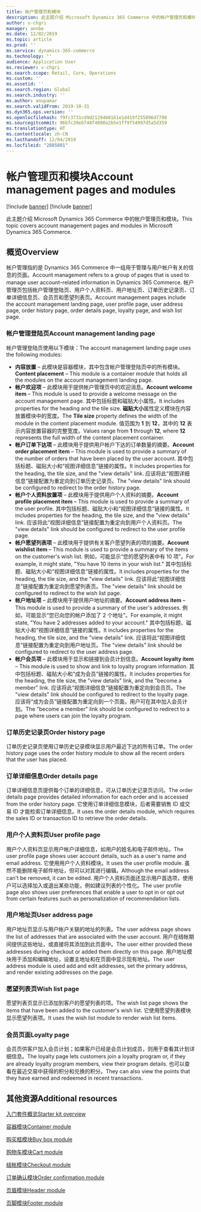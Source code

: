 ```yaml
---
title: 帐户管理页和模块
description: 此主题介绍 Microsoft Dynamics 365 Commerce 中的帐户管理页和模块。
author: v-chgri
manager: annbe
ms.date: 12/02/2019
ms.topic: article
ms.prod: ''
ms.service: dynamics-365-commerce
ms.technology: ''
audience: Application User
ms.reviewer: v-chgri
ms.search.scope: Retail, Core, Operations
ms.custom: ''
ms.assetid: ''
ms.search.region: Global
ms.search.industry: ''
ms.author: anupamar
ms.search.validFrom: 2019-10-31
ms.dyn365.ops.version: ''
ms.openlocfilehash: f9fc3731cd9d21294b0161e1d419f255096d7790
ms.sourcegitcommit: 96bfc20eb748f4090a2b5e1ff9f54997d5a5d359
ms.translationtype: HT
ms.contentlocale: zh-CN
ms.lasthandoff: 12/04/2019
ms.locfileid: "2885801"
---
```

# <a name="account-management-pages-and-modules"></a><span data-ttu-id="23a8a-103">帐户管理页和模块</span><span class="sxs-lookup"><span data-stu-id="23a8a-103">Account management pages and modules</span></span>

[!include [banner](includes/preview-banner.md)]
[!include [banner](includes/banner.md)]

<span data-ttu-id="23a8a-104">此主题介绍 Microsoft Dynamics 365 Commerce 中的帐户管理页和模块。</span><span class="sxs-lookup"><span data-stu-id="23a8a-104">This topic covers account management pages and modules in Microsoft Dynamics 365 Commerce.</span></span>

## <a name="overview"></a><span data-ttu-id="23a8a-105">概览</span><span class="sxs-lookup"><span data-stu-id="23a8a-105">Overview</span></span>

<span data-ttu-id="23a8a-106">帐户管理指的是 Dynamics 365 Commerce 中一组用于管理与用户帐户有关的信息的页面。</span><span class="sxs-lookup"><span data-stu-id="23a8a-106">Account management refers to a group of pages that is used to manage user account–related information in Dynamics 365 Commerce.</span></span> <span data-ttu-id="23a8a-107">帐户管理页包括帐户管理登陆页、用户个人资料页、用户地址页、订单历史记录页、订单详细信息页、会员页和愿望列表页。</span><span class="sxs-lookup"><span data-stu-id="23a8a-107">Account management pages include the account management landing page, user profile page, user address page, order history page, order details page, loyalty page, and wish list page.</span></span>

### <a name="account-management-landing-page"></a><span data-ttu-id="23a8a-108">帐户管理登陆页</span><span class="sxs-lookup"><span data-stu-id="23a8a-108">Account management landing page</span></span>

<span data-ttu-id="23a8a-109">帐户管理登陆页使用以下模块：</span><span class="sxs-lookup"><span data-stu-id="23a8a-109">The account management landing page uses the following modules:</span></span>

- <span data-ttu-id="23a8a-110">**内容放置** – 此模块是容器模块，其中包含帐户管理登陆页中的所有模块。</span><span class="sxs-lookup"><span data-stu-id="23a8a-110">**Content placement** – This module is a container module that holds all the modules on the account management landing page.</span></span>
- <span data-ttu-id="23a8a-111">**帐户欢迎项** – 此模块用于提供帐户管理页中的欢迎消息。</span><span class="sxs-lookup"><span data-stu-id="23a8a-111">**Account welcome item** – This module is used to provide a welcome message on the account management page.</span></span> <span data-ttu-id="23a8a-112">其中包括标题和磁贴大小属性。</span><span class="sxs-lookup"><span data-stu-id="23a8a-112">It includes properties for the heading and the tile size.</span></span> <span data-ttu-id="23a8a-113">**磁贴大小**属性定义模块在内容放置模块中的宽度。</span><span class="sxs-lookup"><span data-stu-id="23a8a-113">The **Tile size** property defines the width of the module in the content placement module.</span></span> <span data-ttu-id="23a8a-114">值范围为 **1** 到 **12**，其中的 **12** 表示内容放置容器的完整宽度。</span><span class="sxs-lookup"><span data-stu-id="23a8a-114">Values range from **1** through **12**, where **12** represents the full width of the content placement container.</span></span>
- <span data-ttu-id="23a8a-115">**帐户订单下达项** – 此模块用于提供用户帐户下达的订单数量的摘要。</span><span class="sxs-lookup"><span data-stu-id="23a8a-115">**Account order placement item** – This module is used to provide a summary of the number of orders that have been placed by the user account.</span></span> <span data-ttu-id="23a8a-116">其中包括标题、磁贴大小和“视图详细信息”链接的属性。</span><span class="sxs-lookup"><span data-stu-id="23a8a-116">It includes properties for the heading, the tile size, and the "view details" link.</span></span> <span data-ttu-id="23a8a-117">应该将此“视图详细信息”链接配置为重定向到订单历史记录页。</span><span class="sxs-lookup"><span data-stu-id="23a8a-117">The "view details" link should be configured to redirect to the order history page.</span></span>
- <span data-ttu-id="23a8a-118">**帐户个人资料放置项** – 此模块用于提供用户个人资料的摘要。</span><span class="sxs-lookup"><span data-stu-id="23a8a-118">**Account profile placement item** – This module is used to provide a summary of the user profile.</span></span> <span data-ttu-id="23a8a-119">其中包括标题、磁贴大小和“视图详细信息”链接的属性。</span><span class="sxs-lookup"><span data-stu-id="23a8a-119">It includes properties for the heading, the tile size, and the "view details" link.</span></span> <span data-ttu-id="23a8a-120">应该将此“视图详细信息”链接配置为重定向到用户个人资料页。</span><span class="sxs-lookup"><span data-stu-id="23a8a-120">The "view details" link should be configured to redirect to the user profile page.</span></span>
- <span data-ttu-id="23a8a-121">**帐户愿望列表项** – 此模块用于提供有关客户愿望列表的项的摘要。</span><span class="sxs-lookup"><span data-stu-id="23a8a-121">**Account wishlist item** – This module is used to provide a summary of the items on the customer's wish list.</span></span> <span data-ttu-id="23a8a-122">例如，可能显示“您的愿望列表中有 10 项”。</span><span class="sxs-lookup"><span data-stu-id="23a8a-122">For example, it might state, "You have 10 items in your wish list."</span></span> <span data-ttu-id="23a8a-123">其中包括标题、磁贴大小和“视图详细信息”链接的属性。</span><span class="sxs-lookup"><span data-stu-id="23a8a-123">It includes properties for the heading, the tile size, and the "view details" link.</span></span> <span data-ttu-id="23a8a-124">应该将此“视图详细信息”链接配置为重定向到愿望列表页。</span><span class="sxs-lookup"><span data-stu-id="23a8a-124">The "view details" link should be configured to redirect to the wish list page.</span></span>
- <span data-ttu-id="23a8a-125">**帐户地址项** – 此模块用于提供用户地址的摘要。</span><span class="sxs-lookup"><span data-stu-id="23a8a-125">**Account address item** – This module is used to provide a summary of the user's addresses.</span></span> <span data-ttu-id="23a8a-126">例如，可能显示“您已向您的帐户添加了 2 个地址”。</span><span class="sxs-lookup"><span data-stu-id="23a8a-126">For example, it might state, "You have 2 addresses added to your account."</span></span> <span data-ttu-id="23a8a-127">其中包括标题、磁贴大小和“视图详细信息”链接的属性。</span><span class="sxs-lookup"><span data-stu-id="23a8a-127">It includes properties for the heading, the tile size, and the "view details" link.</span></span> <span data-ttu-id="23a8a-128">应该将此“视图详细信息”链接配置为重定向到用户地址页。</span><span class="sxs-lookup"><span data-stu-id="23a8a-128">The "view details" link should be configured to redirect to the user address page.</span></span>
- <span data-ttu-id="23a8a-129">**帐户会员项** – 此模块用于显示和链接到会员计划信息。</span><span class="sxs-lookup"><span data-stu-id="23a8a-129">**Account loyalty item** – This module is used to show and link to loyalty program information.</span></span> <span data-ttu-id="23a8a-130">其中包括标题、磁贴大小和“成为会员”链接的属性。</span><span class="sxs-lookup"><span data-stu-id="23a8a-130">It includes properties for the heading, the tile size, the "view details" link, and the "become a member" link.</span></span> <span data-ttu-id="23a8a-131">应该将此“视图详细信息”链接配置为重定向到会员页。</span><span class="sxs-lookup"><span data-stu-id="23a8a-131">The "view details" link should be configured to redirect to the loyalty page.</span></span> <span data-ttu-id="23a8a-132">应该将“成为会员”链接配置为重定向到一个页面，用户可在其中加入会员计划。</span><span class="sxs-lookup"><span data-stu-id="23a8a-132">The "become a member" link should be configured to redirect to a page where users can join the loyalty program.</span></span>

### <a name="order-history-page"></a><span data-ttu-id="23a8a-133">订单历史记录页</span><span class="sxs-lookup"><span data-stu-id="23a8a-133">Order history page</span></span>

<span data-ttu-id="23a8a-134">订单历史记录页使用订单历史记录模块显示用户最近下达的所有订单。</span><span class="sxs-lookup"><span data-stu-id="23a8a-134">The order history page uses the order history module to show all the recent orders that the user has placed.</span></span>

### <a name="order-details-page"></a><span data-ttu-id="23a8a-135">订单详细信息</span><span class="sxs-lookup"><span data-stu-id="23a8a-135">Order details page</span></span>

<span data-ttu-id="23a8a-136">订单详细信息页提供每个订单的详细信息，可从订单历史记录页访问。</span><span class="sxs-lookup"><span data-stu-id="23a8a-136">The order details page provides detailed information for each order and is accessed from the order history page.</span></span> <span data-ttu-id="23a8a-137">它使用订单详细信息模块，后者需要销售 ID 或交易 ID 才能检索订单详细信息。</span><span class="sxs-lookup"><span data-stu-id="23a8a-137">It uses the order details module, which requires the sales ID or transaction ID to retrieve the order details.</span></span>

### <a name="user-profile-page"></a><span data-ttu-id="23a8a-138">用户个人资料页</span><span class="sxs-lookup"><span data-stu-id="23a8a-138">User profile page</span></span>

<span data-ttu-id="23a8a-139">用户个人资料页显示用户帐户详细信息，如用户的姓名和电子邮件地址。</span><span class="sxs-lookup"><span data-stu-id="23a8a-139">The user profile page shows user account details, such as a user's name and email address.</span></span> <span data-ttu-id="23a8a-140">它使用用户个人资料模块。</span><span class="sxs-lookup"><span data-stu-id="23a8a-140">It uses the user profile module.</span></span> <span data-ttu-id="23a8a-141">虽然不能删除电子邮件地址，但可以对其进行编辑。</span><span class="sxs-lookup"><span data-stu-id="23a8a-141">Although the email address can't be removed, it can be edited.</span></span> <span data-ttu-id="23a8a-142">用户个人资料页面还显示用户首选项，使用户可以选择加入或退出某些功能，例如建议列表的个性化。</span><span class="sxs-lookup"><span data-stu-id="23a8a-142">The user profile page also shows user preferences that enable a user to opt in or opt out from certain features such as personalization of recommendation lists.</span></span> 

### <a name="user-address-page"></a><span data-ttu-id="23a8a-143">用户地址页</span><span class="sxs-lookup"><span data-stu-id="23a8a-143">User address page</span></span>

<span data-ttu-id="23a8a-144">用户地址页显示与用户帐户关联的地址的列表。</span><span class="sxs-lookup"><span data-stu-id="23a8a-144">The user address page shows the list of addresses that are associated with the user account.</span></span> <span data-ttu-id="23a8a-145">用户在结帐期间提供这些地址，或直接将其添加到此页面中。</span><span class="sxs-lookup"><span data-stu-id="23a8a-145">The user either provided these addresses during checkout or added them directly on  this page.</span></span> <span data-ttu-id="23a8a-146">用户地址模块用于添加和编辑地址，设置主地址和在页面中显示现有地址。</span><span class="sxs-lookup"><span data-stu-id="23a8a-146">The user address module is used add and edit addresses, set the primary address, and render existing addresses on the page.</span></span>

### <a name="wish-list-page"></a><span data-ttu-id="23a8a-147">愿望列表页</span><span class="sxs-lookup"><span data-stu-id="23a8a-147">Wish list page</span></span>

<span data-ttu-id="23a8a-148">愿望列表页显示已添加到客户的愿望列表的项。</span><span class="sxs-lookup"><span data-stu-id="23a8a-148">The wish list page shows the items that have been added to the customer's wish list.</span></span> <span data-ttu-id="23a8a-149">它使用愿望列表模块显示愿望列表项。</span><span class="sxs-lookup"><span data-stu-id="23a8a-149">It uses the wish list module to render wish list items.</span></span>

### <a name="loyalty-page"></a><span data-ttu-id="23a8a-150">会员页面</span><span class="sxs-lookup"><span data-stu-id="23a8a-150">Loyalty page</span></span>

<span data-ttu-id="23a8a-151">会员页供客户加入会员计划；如果客户已经是会员计划成员，则用于查看其计划详细信息。</span><span class="sxs-lookup"><span data-stu-id="23a8a-151">The loyalty page lets customers join a loyalty program or, if they are already loyalty program members, view their program details.</span></span> <span data-ttu-id="23a8a-152">也可以查看在最近交易中获得的积分和兑换的积分。</span><span class="sxs-lookup"><span data-stu-id="23a8a-152">They can also view the points that they have earned and redeemed in recent transactions.</span></span>

## <a name="additional-resources"></a><span data-ttu-id="23a8a-153">其他资源</span><span class="sxs-lookup"><span data-stu-id="23a8a-153">Additional resources</span></span>

[<span data-ttu-id="23a8a-154">入门套件概览</span><span class="sxs-lookup"><span data-stu-id="23a8a-154">Starter kit overview</span></span>](starter-kit-overview.md)

[<span data-ttu-id="23a8a-155">容器模块</span><span class="sxs-lookup"><span data-stu-id="23a8a-155">Container module</span></span>](add-container-module.md)

[<span data-ttu-id="23a8a-156">购买框模块</span><span class="sxs-lookup"><span data-stu-id="23a8a-156">Buy box module</span></span>](add-buy-box.md)

[<span data-ttu-id="23a8a-157">购物车模块</span><span class="sxs-lookup"><span data-stu-id="23a8a-157">Cart module</span></span>](add-cart-module.md)

[<span data-ttu-id="23a8a-158">结帐模块</span><span class="sxs-lookup"><span data-stu-id="23a8a-158">Checkout module</span></span>](add-checkout-module.md)

[<span data-ttu-id="23a8a-159">订单确认模块</span><span class="sxs-lookup"><span data-stu-id="23a8a-159">Order confirmation module</span></span>](order-confirmation-module.md)

[<span data-ttu-id="23a8a-160">页眉模块</span><span class="sxs-lookup"><span data-stu-id="23a8a-160">Header module</span></span>](author-header-module.md)

[<span data-ttu-id="23a8a-161">页脚模块</span><span class="sxs-lookup"><span data-stu-id="23a8a-161">Footer module</span></span>](author-footer-module.md)
